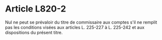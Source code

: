 # Article L820-2

Nul ne peut se prévaloir du titre de commissaire aux comptes s'il ne remplit pas les conditions visées aux articles L. 225-227 à L. 225-242 et aux dispositions du présent titre.